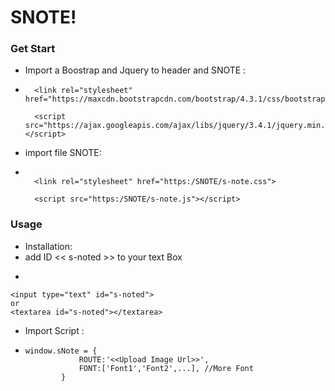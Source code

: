 # SNOTE!
### Get Start
  - Import a Boostrap and Jquery to header and SNOTE :
- ```
    <link rel="stylesheet" href="https://maxcdn.bootstrapcdn.com/bootstrap/4.3.1/css/bootstrap.min.css">

    <script src="https://ajax.googleapis.com/ajax/libs/jquery/3.4.1/jquery.min.js"></script>
- import file SNOTE:
- ```
    
    <link rel="stylesheet" href="https:/SNOTE/s-note.css">
    
    <script src="https:/SNOTE/s-note.js"></script>

### Usage
   - Installation:
   - add ID << s-noted >> to your text Box
   - ```
    <input type="text" id="s-noted">
    or
    <textarea id="s-noted"></textarea>
   
  
  - Import Script :
  - ```
    window.sNote = {
                ROUTE:'<<Upload Image Url>>',
                FONT:['Font1','Font2',...], //More Font
            }

